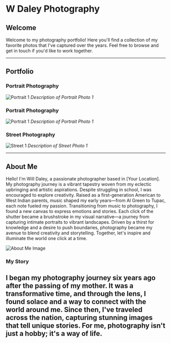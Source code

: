 # W Daley Photography

## Welcome
Welcome to my photography portfolio! Here you'll find a collection of my favorite photos that I've captured over the years. Feel free to browse and get in touch if you'd like to work together.


---

## Portfolio

### Portrait Photography
![Portrait 1](link-to-your-portrait-photo-1.jpg)
*Description of Portrait Photo 1*

### Portrait Photography
![Portrait 1](link-to-your-portrait-photo-1.jpg)
*Description of Portrait Photo 1*

### Street Photography
![Street 1](link-to-your-street-photo-1.jpg)
*Description of Street Photo 1*

---

## About Me
Hello! I'm Will Daley, a passionate photographer based in [Your Location]. My photography journey is a vibrant tapestry woven from my eclectic upbringing and artistic aspirations. Despite struggling in school, I was encouraged to explore creativity. Raised as a first-generation American to West Indian parents, music shaped my early years—from Al Green to Tupac, each note fueled my passion. Transitioning from music to photography, I found a new canvas to express emotions and stories. Each click of the shutter became a brushstroke in my visual narrative—a journey from capturing intimate portraits to vibrant landscapes. Driven by a thirst for knowledge and a desire to push boundaries, photography became my avenue to blend creativity and storytelling. Together, let's inspire and illuminate the world one click at a time.

![About Me Image](link-to-your-about-me-image.jpg)

### My Story
I began my photography journey six years ago after the passing of my mother. It was a transformative time, and through the lens, I found solace and a way to connect with the world around me. Since then, I've traveled across the nation, capturing stunning images that tell unique stories. For me, photography isn't just a hobby; it's a way of life.
---